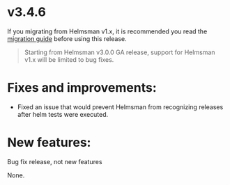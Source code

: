 # v3.4.6

If you migrating from Helmsman v1.x, it is recommended you read the [migration guide](https://github.com/Praqma/helmsman/blob/master/docs/how_to/misc/migrate_to_3.md) before using this release.

> Starting from Helmsman v3.0.0 GA release, support for Helmsman v1.x will be limited to bug fixes.

# Fixes and improvements:

- Fixed an issue that would prevent Helmsman from recognizing releases after helm tests were executed.

# New features:

Bug fix release, not new features

None.
